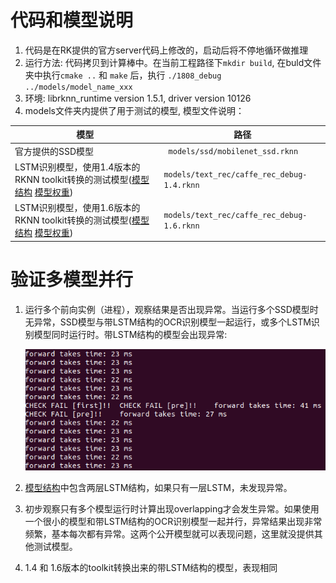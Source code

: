 # 代码和模型说明
 1. 代码是在RK提供的官方server代码上修改的，启动后将不停地循环做推理
 2. 运行方法: 代码拷贝到计算棒中。在当前工程路径下`mkdir build`, 在buld文件夹中执行`cmake ..` 和 `make` 后，执行 `./1808_debug ../models/model_name_xxx`
 3. 环境: librknn_runtime version 1.5.1, driver version 10126
 4. models文件夹内提供了用于测试的模型, 模型文件说明：
 
|  模型  |  路径 |
|  ----  | ----  |
| 官方提供的SSD模型  | ` models/ssd/mobilenet_ssd.rknn` |
| LSTM识别模型，使用1.4版本的RKNN toolkit转换的测试模型([模型结构](https://github.com/xmfbit/warpctc-caffe/blob/master/examples/warpctc_captcha/deploy.prototxt) [模型权重](https://drive.google.com/file/d/0B98MUaCGMMG0UVd1WWFrNHZLdTg/view)) | `models/text_rec/caffe_rec_debug-1.4.rknn` |
| LSTM识别模型，使用1.6版本的RKNN toolkit转换的测试模型([模型结构](https://github.com/xmfbit/warpctc-caffe/blob/master/examples/warpctc_captcha/deploy.prototxt) [模型权重](https://drive.google.com/file/d/0B98MUaCGMMG0UVd1WWFrNHZLdTg/view))| `models/text_rec/caffe_rec_debug-1.6.rknn` |

# 验证多模型并行
 1. 运行多个前向实例（进程），观察结果是否出现异常。当运行多个SSD模型时无异常，SSD模型与带LSTM结构的OCR识别模型一起运行，或多个LSTM识别模型同时运行时。带LSTM结构的模型会出现异常: 
 
     ![show error](./data/1_error.png)
 2. [模型结构](https://github.com/xmfbit/warpctc-caffe/blob/master/examples/warpctc_captcha/deploy.prototxt)中包含两层LSTM结构，如果只有一层LSTM，未发现异常。
 3. 初步观察只有多个模型运行时计算出现overlapping才会发生异常。如果使用一个很小的模型和带LSTM结构的OCR识别模型一起并行，异常结果出现非常频繁，基本每次都有异常。这两个公开模型就可以表现问题，这里就没提供其他测试模型。
 4. 1.4 和 1.6版本的toolkit转换出来的带LSTM结构的模型，表现相同
